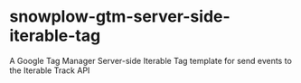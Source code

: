 # snowplow-gtm-server-side-iterable-tag
A Google Tag Manager Server-side Iterable Tag template for send events to the Iterable Track API
